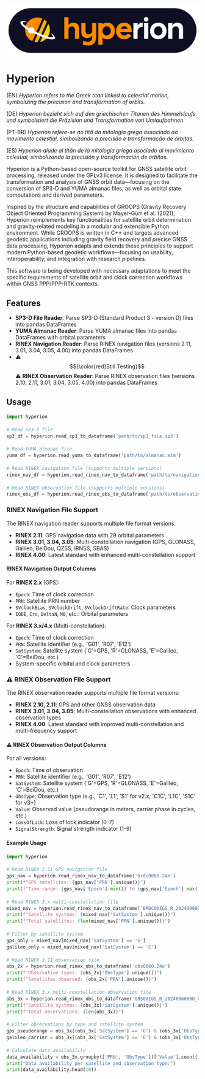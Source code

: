 <div align="center">
  <img src="hyperion-03.png" alt="Logo" width="1023">
</div>

# Hyperion

(EN) *Hyperion refers to the Greek titan linked to celestial motion, symbolizing the precision and transformation of orbits.*

(DE) *Hyperion bezieht sich auf den griechischen Titanen des Himmelslaufs und symbolisiert die Präzision und Transformation von Umlaufbahnen.*

(PT-BR) *Hyperion refere-se ao titã da mitologia grega associado ao movimento celestial, simbolizando a precisão e transformação de órbitas.*

(ES) *Hyperion alude al titán de la mitología griega asociado al movimiento celestial, simbolizando la precisión y transformación de órbitas.*

Hyperion is a Python-based open-source toolkit for GNSS satellite orbit processing, released under the GPLv3 license. It is designed to facilitate the transformation and analysis of GNSS orbit data—focusing on the conversion of SP3-D and YUMA almanac files, as well as orbital state computations and derived parameters.

Inspired by the structure and capabilities of GROOPS (Gravity Recovery Object Oriented Programming System) by Mayer-Gürr et al. (2021), Hyperion reimplements key functionalities for satellite orbit determination and gravity-related modeling in a modular and extensible Python environment. While GROOPS is written in C++ and targets advanced geodetic applications including gravity field recovery and precise GNSS data processing, Hyperion adapts and extends these principles to support modern Python-based geodetic workflows—focusing on usability, interoperability, and integration with research pipelines.

This software is being developed with necessary adaptations to meet the specific requirements of satellite orbit and clock correction workflows within GNSS PPP/PPP-RTK contexts.

## Features

- **SP3-D File Reader**: Parse SP3-D (Standard Product 3 - version D) files into pandas DataFrames
- **YUMA Almanac Reader**: Parse YUMA almanac files into pandas DataFrames with orbital parameters
- **RINEX Navigation Reader**: Parse RINEX navigation files (versions 2.11, 3.01, 3.04, 3.05, 4.00) into pandas DataFrames
- ⚠️ $${\color{red}Still Testing}$$ ⚠️ **RINEX Observation Reader**: Parse RINEX observation files (versions 2.10, 2.11, 3.01, 3.04, 3.05, 4.00) into pandas DataFrames

## Usage

```python
import hyperion

# Read SP3-D file
sp3_df = hyperion.read_sp3_to_dataframe('path/to/sp3_file.sp3')

# Read YUMA almanac file  
yuma_df = hyperion.read_yuma_to_dataframe('path/to/almanac.alm')

# Read RINEX navigation file (supports multiple versions)
rinex_nav_df = hyperion.read_rinex_nav_to_dataframe('path/to/navigation.nav')

# Read RINEX observation file (supports multiple versions)
rinex_obs_df = hyperion.read_rinex_obs_to_dataframe('path/to/observation.obs')
```

### RINEX Navigation File Support

The RINEX navigation reader supports multiple file format versions:

- **RINEX 2.11**: GPS navigation data with 29 orbital parameters
- **RINEX 3.01, 3.04, 3.05**: Multi-constellation navigation (GPS, GLONASS, Galileo, BeiDou, QZSS, IRNSS, SBAS)  
- **RINEX 4.00**: Latest standard with enhanced multi-constellation support

#### RINEX Navigation Output Columns

For **RINEX 2.x** (GPS):
- `Epoch`: Time of clock correction
- `PRN`: Satellite PRN number  
- `SVclockBias`, `SVclockDrift`, `SVclockDriftRate`: Clock parameters
- `IODE`, `Crs`, `DeltaN`, `M0`, etc.: Orbital parameters

For **RINEX 3.x/4.x** (Multi-constellation):
- `Epoch`: Time of clock correction
- `PRN`: Satellite identifier (e.g., 'G01', 'R07', 'E12')
- `SatSystem`: Satellite system ('G'=GPS, 'R'=GLONASS, 'E'=Galileo, 'C'=BeiDou, etc.)
- System-specific orbital and clock parameters

### ⚠️ RINEX Observation File Support

The RINEX observation reader supports multiple file format versions:

- **RINEX 2.10, 2.11**: GPS and other GNSS observation data
- **RINEX 3.01, 3.04, 3.05**: Multi-constellation observations with enhanced observation types
- **RINEX 4.00**: Latest standard with improved multi-constellation and multi-frequency support

#### ⚠️ RINEX Observation Output Columns

For all versions:
- `Epoch`: Time of observation
- `PRN`: Satellite identifier (e.g., 'G01', 'R07', 'E12')
- `SatSystem`: Satellite system ('G'=GPS, 'R'=GLONASS, 'E'=Galileo, 'C'=BeiDou, etc.)
- `ObsType`: Observation type (e.g., 'C1', 'L1', 'S1' for v2.x; 'C1C', 'L1C', 'S1C' for v3+)
- `Value`: Observed value (pseudorange in meters, carrier phase in cycles, etc.)
- `LossOfLock`: Loss of lock indicator (0-7)
- `SignalStrength`: Signal strength indicator (1-9)

#### Example Usage

```python
import hyperion

# Read RINEX 2.11 GPS navigation file
gps_nav = hyperion.read_rinex_nav_to_dataframe('brdc0060.24n')
print(f"GPS satellites: {gps_nav['PRN'].unique()}")
print(f"Time range: {gps_nav['Epoch'].min()} to {gps_nav['Epoch'].max()}")

# Read RINEX 3.x multi-constellation file  
mixed_nav = hyperion.read_rinex_nav_to_dataframe('BRDC00IGS_R_20240060000_01D_MN.rnx')
print(f"Satellite systems: {mixed_nav['SatSystem'].unique()}")
print(f"Total satellites: {len(mixed_nav['PRN'].unique())}")

# Filter by satellite system
gps_only = mixed_nav[mixed_nav['SatSystem'] == 'G']
galileo_only = mixed_nav[mixed_nav['SatSystem'] == 'E']

# Read RINEX 2.11 observation file
obs_2x = hyperion.read_rinex_obs_to_dataframe('obs0060.24o')
print(f"Observation types: {obs_2x['ObsType'].unique()}")
print(f"Satellites observed: {obs_2x['PRN'].unique()}")

# Read RINEX 3.x multi-constellation observation file
obs_3x = hyperion.read_rinex_obs_to_dataframe('OBS00IGS_R_20240060000_01D_30S_MO.rnx')
print(f"Satellite systems: {obs_3x['SatSystem'].unique()}")
print(f"Total observations: {len(obs_3x)}")

# Filter observations by type and satellite system
gps_pseudorange = obs_3x[(obs_3x['SatSystem'] == 'G') & (obs_3x['ObsType'].str.startswith('C'))]
galileo_carrier = obs_3x[(obs_3x['SatSystem'] == 'E') & (obs_3x['ObsType'].str.startswith('L'))]

# Calculate data availability
data_availability = obs_3x.groupby(['PRN', 'ObsType'])['Value'].count().reset_index()
print("Data availability per satellite and observation type:")
print(data_availability.head(10))
```
